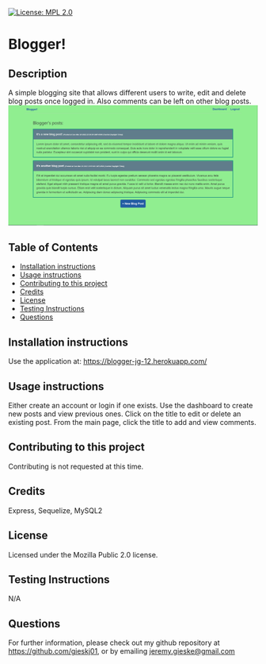 
[![License: MPL 2.0](https://img.shields.io/badge/License-MPL_2.0-brightgreen.svg)](https://opensource.org/licenses/MPL-2.0)
# Blogger!

## Description
A simple blogging site that allows different users to write, edit and delete blog posts once logged in. Also comments can be left on other blog posts.
![screenshot of Blogger!](./public/img/Capture.PNG?raw=true)

## Table of Contents
* [Installation instructions ](#Installation-instructions)
* [Usage instructions ](#Usage-instructions)
* [Contributing to this project ](#Contributing-to-this-project)
* [Credits](#Credits)
* [License](#License)
* [Testing Instructions](#Testing-Instructions)
* [Questions](#Questions)


## Installation instructions 
Use the application at: https://blogger-jg-12.herokuapp.com/

## Usage instructions 
Either create an account or login if one exists. Use the dashboard to create new posts and view previous ones. Click on the title to edit or delete an existing post. From the main page, click the title to add and view comments.

## Contributing to this project
Contributing is not requested at this time.

## Credits
Express, Sequelize, MySQL2

## License
Licensed under the Mozilla Public 2.0 license.

## Testing Instructions
N/A

## Questions
For further information, please check out my github repository at https://github.com/gieskj01, or by emailing [jeremy.gieske@gmail.com](mailto:jeremy.gieske@gmail.com)
